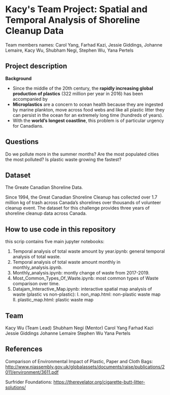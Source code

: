 # Kacy's Team Project: Spatial and Temporal Analysis of  Shoreline Cleanup Data

Team members names: Carol Yang, Farhad Kazi, Jessie Giddings, Johanne Lemaire, Kacy Wu, Shubham Negi, Stephen Wu, Yana Pertels

## Project description
**Background**

 - Since the middle of the 20th century, the **rapidly increasing global production of plastics** (322 million per year in 2016) has been accompanied by 
 - **Microplastics** are a concern to ocean health because they are ingested by marine plankton, move across food webs and like all plastic litter they can persist in the ocean for an extremely long time (hundreds of years).  
 - With the **world’s longest coastline**, this problem is of particular urgency for Canadians.


## Questions
Do we pollute more in the summer months?
Are the most populated cities the most polluted?
Is plastic waste growing the fastest? 

## Dataset
The Greate Canadian Shoreline Data.

Since 1994, the Great Canadian Shoreline Cleanup has collected over 1.7 million kg of trash across Canada’s shorelines over thousands of volunteer cleanup event. The dataset for this challenge provides three years of shoreline cleanup data across Canada.

## How to use code in this repository

this scrip contains five main jupyter notebooks:
1. Temporal analysis of total waste amount by year.ipynb: general temporal analysis of total waste.
2. Temporal analysis of total waste amount monthly in monthly_analysis.ipynb.
3. Monthly_analysis.ipynb: montly change of waste from 2017-2019.
4. Most_Common_Types_Of_Waste.ipynb: most common types of Waste comparison over time. 
5. Datajam_Interactive_Map.ipynb: interactive spatial map analysis of waste (plastic vs non-plastic):
   I. non_map.html: non-plastic waste map
   II. plastic_map.html: plastic waste map

## Team
Kacy Wu (Team Lead)
Shubham Negi (Mentor) 
Carol Yang
Farhad Kazi
Jessie Giddings
Johanne Lemaire
Stephen Wu
Yana Pertels

## References
Comparison of Environmental Impact of Plastic, Paper and Cloth Bags: http://www.niassembly.gov.uk/globalassets/documents/raise/publications/2011/environment/3611.pdf

Surfrider Foundations: 
https://therevelator.org/cigarette-butt-litter-solutions/
